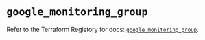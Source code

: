 # `google_monitoring_group`

Refer to the Terraform Registory for docs: [`google_monitoring_group`](https://registry.terraform.io/providers/hashicorp/google-beta/4.82.0/docs/resources/google_monitoring_group).
